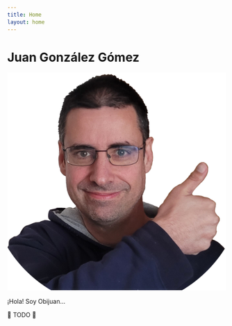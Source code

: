 ```yaml
---
title: Home
layout: home
---
```


# Juan González Gómez


![](Obijuan.png)

¡Hola! Soy Obijuan...


🚧 TODO 🚧


